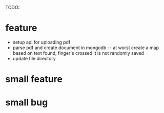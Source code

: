TODO:
# feature
- setup api for uploading pdf
- parse pdf and create document in mongodb
-- at worst create a map based on text found, finger's crossed it is not randomly saved
- update file directory
# small feature

# small bug
